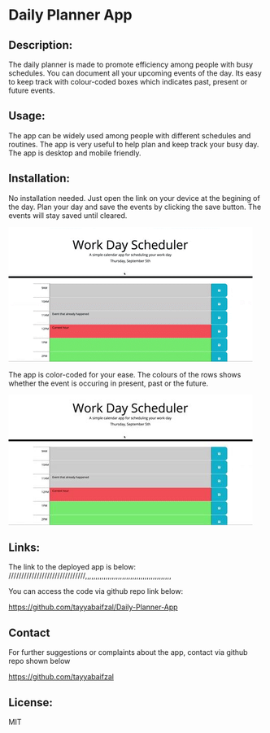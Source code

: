 # Daily Planner App

## Description:
The daily planner is made to promote efficiency among people with busy schedules. You can document all your upcoming events of the day. Its easy to keep track with colour-coded boxes which indicates past, present or future events. 

## Usage:
The app can be widely used among people with different schedules and routines. The app is very useful to help plan and keep track your busy day. The app is desktop and mobile friendly. 

## Installation:
No installation needed. Just open the link on your device at the begining of the day. Plan your day and save the events by clicking the save button. The events will stay saved until cleared. 

![Alt text](/assets/images/1.gif)

The app is color-coded for your ease. The colours of the rows shows whether the event is occuring in present, past or the future. 

![Alt text](/assets/images/1.jpg)


## Links:
The link to the deployed app is below:
//////////////////////////////,,,,,,,,,,,,,,,,,,,,,,,,,,,,,,,,,,,,,,,,,,


You can access the code via github repo link below:

https://github.com/tayyabaifzal/Daily-Planner-App

## Contact
For further suggestions or complaints about the app, contact via github repo shown below

https://github.com/tayyabaifzal


## License:
MIT